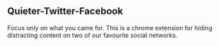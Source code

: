 ## Quieter-Twitter-Facebook

Focus only on what you came for. This is a chrome extension for hiding distracting content on two of our favourite social networks.

